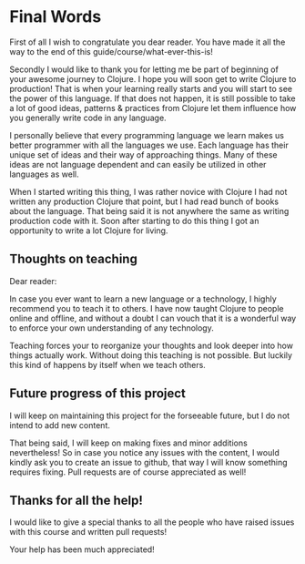 # Final Words

First of all I wish to congratulate you dear reader.
You have made it all the way to the end of this guide/course/what-ever-this-is!

Secondly I would like to thank you for letting me be part of beginning of your awesome journey to Clojure.
I hope you will soon get to write Clojure to production!
That is when your learning really starts and you will start to see the power of this language.
If that does not happen,
it is still possible to take a lot of good ideas, patterns & practices from Clojure let them influence how you generally write code in any language.

I personally believe that every programming language we learn makes us better programmer with all the languages we use.
Each language has their unique set of ideas and their way of approaching things.
Many of these ideas are not language dependent and can easily be utilized in other languages as well.

When I started writing this thing,
I was rather novice with Clojure
I had not written any production Clojure that point,
but I had read bunch of books about the language.
That being said it is not anywhere the same as writing production code with it.
Soon after starting to do this thing I got an opportunity to write a lot Clojure for living.

## Thoughts on teaching

Dear reader:

In case you ever want to learn a new language or a technology,
I highly recommend you to teach it to others.
I have now taught Clojure to people online and offline,
and without a doubt I can vouch that it is a wonderful way to enforce your own understanding of any technology.

Teaching forces your to reorganize your thoughts and look deeper into how things actually work. Without doing this teaching is not possible. But luckily this kind of happens by itself when we teach others.

## Future progress of this project

I will keep on maintaining this project for the forseeable future,
but I do not intend to add new content.

That being said,
I will keep on making fixes and minor additions nevertheless!
So in case you notice any issues with the content,
I would kindly ask you to create an issue to github,
that way I will know something requires fixing.
Pull requests are of course appreciated as well!

## Thanks for all the help!

I would like to give a special thanks to all the people who have raised issues with this course and written pull requests!

Your help has been much appreciated!
